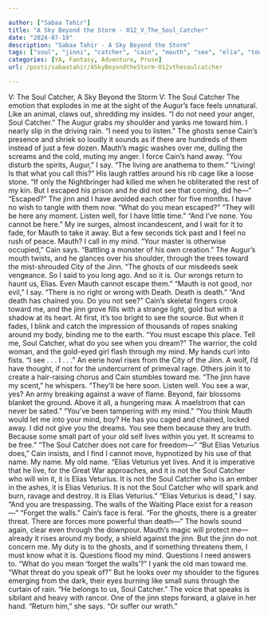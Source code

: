 ```yaml
---

author: ["Sabaa Tahir"]
title: "A Sky Beyond the Storm - 012_V_The_Soul_Catcher"
date: "2024-07-19"
description: "Sabaa Tahir - A Sky Beyond the Storm"
tags: ["soul", "jinni", "catcher", "cain", "mauth", "see", "elia", "toward", "say", "veturius", "augur", "ghost", "mind", "like", "need", "shoulder", "hand", "away", "around", "escaped", "death", "old", "name", "v", "beyond"]
categories: [YA, Fantasy, Adventure, Prose]
url: /posts/sabaatahir/ASkyBeyondtheStorm-012vthesoulcatcher

---
```



V: The Soul Catcher, A Sky Beyond the Storm
V: The Soul Catcher
The emotion that explodes in me at the sight of the Augur’s face feels unnatural. Like an animal, claws out, shredding my insides.
“I do not need your anger, Soul Catcher.” The Augur grabs my shoulder and yanks me toward him. I nearly slip in the driving rain. “I need you to listen.”
The ghosts sense Cain’s presence and shriek so loudly it sounds as if there are hundreds of them instead of just a few dozen. Mauth’s magic washes over me, dulling the screams and the cold, muting my anger. I force Cain’s hand away.
“You disturb the spirits, Augur,” I say. “The living are anathema to them.”
“Living! Is that what you call this?” His laugh rattles around his rib cage like a loose stone. “If only the Nightbringer had killed me when he obliterated the rest of my kin. But I escaped his prison and he did not see that coming, did he—”
“Escaped?” The jinn and I have avoided each other for five months. I have no wish to tangle with them now. “What do you mean escaped?”
“They will be here any moment. Listen well, for I have little time.”
“And I’ve none. You cannot be here.” My ire surges, almost incandescent, and I wait for it to fade, for Mauth to take it away.
But a few seconds tick past and I feel no rush of peace. Mauth? I call in my mind.
“Your master is otherwise occupied,” Cain says. “Battling a monster of his own creation.” The Augur’s mouth twists, and he glances over his shoulder, through the trees toward the mist-shrouded City of the Jinn. “The ghosts of our misdeeds seek vengeance. So I said to you long ago. And so it is. Our wrongs return to haunt us, Elias. Even Mauth cannot escape them.”
“Mauth is not good, nor evil,” I say. “There is no right or wrong with Death. Death is death.”
“And death has chained you. Do you not see?” Cain’s skeletal fingers crook toward me, and the jinn grove fills with a strange light, gold but with a shadow at its heart.
At first, it’s too bright to see the source. But when it fades, I blink and catch the impression of thousands of ropes snaking around my body, binding me to the earth.
“You must escape this place. Tell me, Soul Catcher, what do you see when you dream?”
The warrior, the cold woman, and the gold-eyed girl flash through my mind. My hands curl into fists.
“I see . . . I . . .”
An eerie howl rises from the City of the Jinn. A wolf, I’d have thought, if not for the undercurrent of primeval rage. Others join it to create a hair-raising chorus and Cain stumbles toward me.
“The jinn have my scent,” he whispers. “They’ll be here soon. Listen well. You see a war, yes? An army breaking against a wave of flame. Beyond, fair blossoms blanket the ground. Above it all, a hungering maw. A maelstrom that can never be sated.”
“You’ve been tampering with my mind.”
“You think Mauth would let me into your mind, boy? He has you caged and chained, locked away. I did not give you the dreams. You see them because they are truth. Because some small part of your old self lives within you yet. It screams to be free.”
“The Soul Catcher does not care for freedom—”
“But Elias Veturius does,” Cain insists, and I find I cannot move, hypnotized by his use of that name. My name. My old name. “Elias Veturius yet lives. And it is imperative that he live, for the Great War approaches, and it is not the Soul Catcher who will win it, it is Elias Veturius. It is not the Soul Catcher who is an ember in the ashes, it is Elias Veturius. It is not the Soul Catcher who will spark and burn, ravage and destroy. It is Elias Veturius.”
“Elias Veturius is dead,” I say. “And you are trespassing. The walls of the Waiting Place exist for a reason—”
“Forget the walls.” Cain’s face is feral. “For the ghosts, there is a greater threat. There are forces more powerful than death—”
The howls sound again, clear even through the downpour. Mauth’s magic will protect me—already it rises around my body, a shield against the jinn.
But the jinn do not concern me. My duty is to the ghosts, and if something threatens them, I must know what it is. Questions flood my mind. Questions I need answers to.
“What do you mean ‘forget the walls’?” I yank the old man toward me. “What threat do you speak of?”
But he looks over my shoulder to the figures emerging from the dark, their eyes burning like small suns through the curtain of rain.
“He belongs to us, Soul Catcher.” The voice that speaks is sibilant and heavy with rancor. One of the jinn steps forward, a glaive in her hand. “Return him,” she says. “Or suffer our wrath.”
